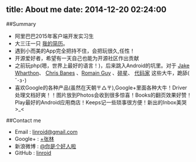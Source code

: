 title: About me
date: 2014-12-20 02:24:00
---
##Summary
 - 阿里巴巴2015年客户端开发实习生
 - 大三汪一只 [我的简历](http://linroid.com/resume.pdf)。
 - 遇到小而美的App完全把持不住，会把玩很久,任性！
 - 开源爱好者，希望有一天自己也能为开源社区作出贡献
 - 之前玩php(嗯，世界上最好的语言！)，后来跳入Android的坑里。对于 [Jake Wharthon](http://jakewharton.com/)、 [Chris Banes](https://chris.banes.me/) 、[Romain Guy](http://www.curious-creature.com/about/) 、[碎星](http://imid.me/)、 [代码家](http://www.daimajia.com/) 这些大牛，跪舔( ˘･з･)
 - 喜欢Google的各种产品(虽然在天朝〒△〒),Google+里面各种大牛！Driver处理文档好爽！！图片放到Photos会收到很多惊喜！Books的翻页效果好赞！Play最好的Android应用商店！Keeps记一些琐事很方便！新出的Inbox美哭>_<

##Contact me
 - Email : [linroid@gmail.com](mailto:linroid@gmail.com)
 - Google+ : [+张林](https://plus.google.com/114352094187316162338/posts)
 - 新浪微博 : [@你是个好人啦](http://weibo.com/ekstone)
 - GitHub : [linroid](http://github.com/linroid)
